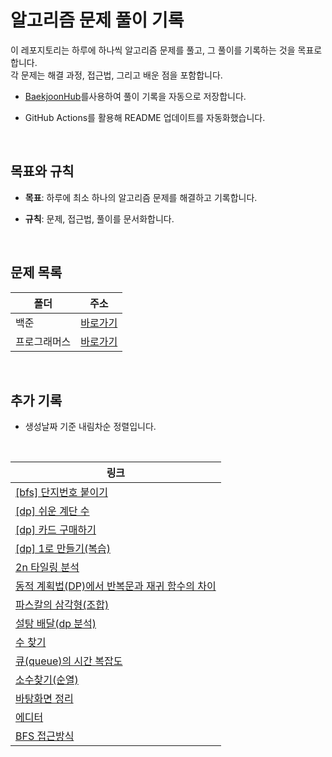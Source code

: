 # 알고리즘 문제 풀이 기록

이 레포지토리는 하루에 하나씩 알고리즘 문제를 풀고, 그 풀이를 기록하는 것을 목표로 합니다.
<br/> 각 문제는 해결 과정, 접근법, 그리고 배운 점을 포함합니다.
- [BaekjoonHub](https://github.com/BaekjoonHub/BaekjoonHub)를사용하여 풀이 기록을 자동으로 저장합니다.
- GitHub Actions를 활용해 README 업데이트를 자동화했습니다.

  <br/>

## 목표와 규칙

- **목표**: 하루에 최소 하나의 알고리즘 문제를 해결하고 기록합니다.
- **규칙**: 문제, 접근법, 풀이를 문서화합니다.

  <br/>

## 문제 목록

| 폴더         | 주소                       |
| ------------ | -------------------------- |
| 백준         | [바로가기](./백준)         |
| 프로그래머스 | [바로가기](./프로그래머스) |

  <br/>



## 추가 기록
- 생성날짜 기준 내림차순 정렬입니다.

<br />

|링크 |
|----|
|[[bfs] 단지번호 붙이기](https://xxziiko.notion.site/BFS-2667-1654ae05ecc7809e8858ff55f1792e0f?pvs=4)|
|[[dp] 쉬운 계단 수](https://xxziiko.notion.site/dp-14e4ae05ecc780c7b301c0379d0081c5)|
|[[dp] 카드 구매하기](https://xxziiko.notion.site/dp-14b4ae05ecc7805e9cf1f782146c91ee?pvs=4)|
|[[dp] 1로 만들기(복습)](https://xxziiko.notion.site/dp-1-14b4ae05ecc78074880ced8effad9749?pvs=4)|
|[2n 타일링 분석](https://xxziiko.notion.site/dp-2n-13c4ae05ecc780a48f76d1381e56fdc8?pvs=4)
|[동적 계획법(DP)에서 반복문과 재귀 함수의 차이](https://xxziiko.notion.site/1463-1-dp-11a4ae05ecc780a0aa42d5163a5d1002?pvs=4)|
|[파스칼의 삼각형(조합)](https://xxziiko.notion.site/1194ae05ecc780e89aa5fb3e605545df?pvs=4)|
|[설탕 배달(dp 분석)](https://xxziiko.notion.site/2839-dp-1184ae05ecc780c798ccf048260ee6a7?pvs=4)|
|[수 찾기](https://xxziiko.notion.site/1920-1144ae05ecc78053ad91c13b0382fdd8?pvs=4)|
|[큐(queue)의 시간 복잡도](https://xxziiko.notion.site/queue-1124ae05ecc7805186ced40d05f82944?pvs=4)|
|[소수찾기(순열)](https://www.notion.so/xxziiko/10c4ae05ecc7808faddbc06f9b35dfa5?pvs=4)|
|[바탕화면 정리](https://xxziiko.notion.site/2f66267cbb504341a8e4d331bc9577a8?pvs=4)|
|[에디터](https://xxziiko.notion.site/1406-10f4ae05ecc78081947dcba2e101abdf?pvs=4)|
|[BFS 접근방식](https://xxziiko.notion.site/BFS-1084ae05ecc780d9b5c9e6eceb960b29?pvs=4)|

